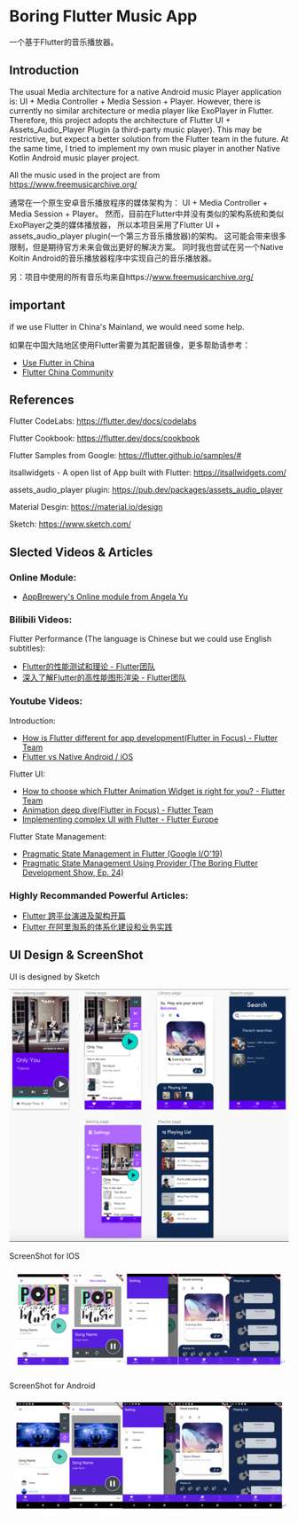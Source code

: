 # Boring Flutter Music App

一个基于Flutter的音乐播放器。

## Introduction

The usual Media architecture for a native Android music Player application is:
UI + Media Controller + Media Session + Player.
However, there is currently no similar architecture or media player like ExoPlayer in Flutter.
Therefore, this project adopts the architecture of Flutter UI + Assets_Audio_Player Plugin (a third-party music player).
This may be restrictive, but expect a better solution from the Flutter team in the future.
At the same time, I tried to implement my own music player in another Native Kotlin Android music player project.

All the music used in the project are from https://www.freemusicarchive.org/


通常在一个原生安卓音乐播放程序的媒体架构为：
UI + Media Controller + Media Session + Player。
然而，目前在Flutter中并没有类似的架构系统和类似ExoPlayer之类的媒体播放器，
所以本项目采用了Flutter UI + assets_audio_player plugin(一个第三方音乐播放器)的架构。
这可能会带来很多限制，但是期待官方未来会做出更好的解决方案。
同时我也尝试在另一个Native Koltin Android的音乐播放器程序中实现自己的音乐播放器。

另：项目中使用的所有音乐均来自https://www.freemusicarchive.org/

## important

if we use Flutter in China's Mainland, we would need some help.

如果在中国大陆地区使用Flutter需要为其配置镜像，更多帮助请参考：

- [Use Flutter in China](https://flutter.cn/community/china)
- [Flutter China Community](https://flutter.cn/)

## References

Flutter CodeLabs: https://flutter.dev/docs/codelabs

Flutter Cookbook: https://flutter.dev/docs/cookbook

Flutter Samples from Google: https://flutter.github.io/samples/#

itsallwidgets - A open list of App built with Flutter: https://itsallwidgets.com/

assets_audio_player plugin: https://pub.dev/packages/assets_audio_player

Material Desgin: https://material.io/design

Sketch: https://www.sketch.com/

## Slected Videos & Articles

### Online Module:

- [AppBrewery's Online module from Angela Yu](https://www.udemy.com/course/flutter-bootcamp-with-dart/?referralCode=2B7724A180C0502A2547)

### Bilibili Videos:

Flutter Performance (The language is Chinese but we could use English subtitles):
- [Flutter的性能测试和理论 - Flutter团队](https://www.bilibili.com/video/av63626119)
- [深入了解Flutter的高性能图形渲染 - Flutter团队](https://www.bilibili.com/video/av48772383)

### Youtube Videos:

Introduction:
- [How is Flutter different for app development(Flutter in Focus) - Flutter Team](https://www.youtube.com/watch?v=l-YO9CmaSUM&list=PLKULprLUqWYfRh72fsrRtvNHjyHKrUA4N&index=22)
- [Flutter vs Native Android / iOS](https://www.youtube.com/watch?v=xEA9vw8t4Ho&list=PLKULprLUqWYfRh72fsrRtvNHjyHKrUA4N&index=43)

Flutter UI:
- [How to choose which Flutter Animation Widget is right for you? - Flutter Team](https://www.youtube.com/watch?v=HrBiNHEqSYU)
- [Animation deep dive(Flutter in Focus) - Flutter Team](https://www.youtube.com/watch?v=PbcILiN8rbo&t=46s)
- [Implementing complex UI with Flutter - Flutter Europe](https://www.youtube.com/watch?v=FCyoHclCqc8&t=1049s)

Flutter State Management:
- [Pragmatic State Management in Flutter (Google I/O'19)](https://www.youtube.com/watch?v=d_m5csmrf7I)
- [Pragmatic State Management Using Provider (The Boring Flutter Development Show, Ep. 24)](https://www.youtube.com/watch?v=HrBiNHEqSYU)

### Highly Recommanded Powerful Articles:

- [Flutter 跨平台演进及架构开篇](http://gityuan.com/flutter/)
- [Flutter 在阿里淘系的体系化建设和业务实践](https://developer.aliyun.com/article/771109)

## UI Design & ScreenShot

UI is designed by Sketch

![UI Design](https://github.com/LiamDai/Project_BoringMusic/blob/master/ScreenShot/sketch.png)

ScreenShot for IOS

![IOS](https://github.com/LiamDai/Project_BoringMusic/blob/master/ScreenShot/ios.png)

ScreenShot for Android

![Android](https://github.com/LiamDai/Project_BoringMusic/blob/master/ScreenShot/3.png)



